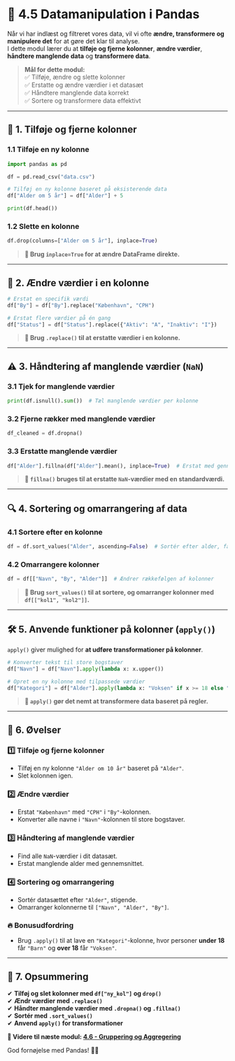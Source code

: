 # 🔧 **4.5 Datamanipulation i Pandas**  

Når vi har indlæst og filtreret vores data, vil vi ofte **ændre, transformere og manipulere det** for at gøre det klar til analyse.  
I dette modul lærer du at **tilføje og fjerne kolonner**, **ændre værdier**, **håndtere manglende data** og **transformere data**.  

> **Mål for dette modul:**  
> ✅ Tilføje, ændre og slette kolonner  
> ✅ Erstatte og ændre værdier i et datasæt  
> ✅ Håndtere manglende data korrekt  
> ✅ Sortere og transformere data effektivt  

---

## 📌 **1. Tilføje og fjerne kolonner**  

### **1.1 Tilføje en ny kolonne**  

```python
import pandas as pd

df = pd.read_csv("data.csv")

# Tilføj en ny kolonne baseret på eksisterende data
df["Alder om 5 år"] = df["Alder"] + 5

print(df.head())
```

### **1.2 Slette en kolonne**  

```python
df.drop(columns=["Alder om 5 år"], inplace=True)
```

> **📌 Brug `inplace=True` for at ændre DataFrame direkte.**  

---

## 🔄 **2. Ændre værdier i en kolonne**  

```python
# Erstat en specifik værdi
df["By"] = df["By"].replace("København", "CPH")

# Erstat flere værdier på én gang
df["Status"] = df["Status"].replace({"Aktiv": "A", "Inaktiv": "I"})
```

> **📌 Brug `.replace()` til at erstatte værdier i en kolonne.**  

---

## ⚠ **3. Håndtering af manglende værdier (`NaN`)**  

### **3.1 Tjek for manglende værdier**  

```python
print(df.isnull().sum())  # Tæl manglende værdier per kolonne
```

### **3.2 Fjerne rækker med manglende værdier**  

```python
df_cleaned = df.dropna()
```

### **3.3 Erstatte manglende værdier**  

```python
df["Alder"].fillna(df["Alder"].mean(), inplace=True)  # Erstat med gennemsnit
```

> **📌 `fillna()` bruges til at erstatte `NaN`-værdier med en standardværdi.**  

---

## 🔍 **4. Sortering og omarrangering af data**  

### **4.1 Sortere efter en kolonne**  

```python
df = df.sort_values("Alder", ascending=False)  # Sortér efter alder, faldende
```

### **4.2 Omarrangere kolonner**  

```python
df = df[["Navn", "By", "Alder"]]  # Ændrer rækkefølgen af kolonner
```

> **📌 Brug `sort_values()` til at sortere, og omarranger kolonner med `df[["kol1", "kol2"]]`.**  

---

## 🛠 **5. Anvende funktioner på kolonner (`apply()`)**  

`apply()` giver mulighed for **at udføre transformationer på kolonner**.  

```python
# Konverter tekst til store bogstaver
df["Navn"] = df["Navn"].apply(lambda x: x.upper())

# Opret en ny kolonne med tilpassede værdier
df["Kategori"] = df["Alder"].apply(lambda x: "Voksen" if x >= 18 else "Barn")
```

> **📌 `apply()` gør det nemt at transformere data baseret på regler.**  

---

## 🎯 **6. Øvelser**  

### 1️⃣ **Tilføje og fjerne kolonner**
- Tilføj en ny kolonne `"Alder om 10 år"` baseret på `"Alder"`.
- Slet kolonnen igen.

### 2️⃣ **Ændre værdier**
- Erstat `"København"` med `"CPH"` i `"By"`-kolonnen.
- Konverter alle navne i `"Navn"`-kolonnen til store bogstaver.

### 3️⃣ **Håndtering af manglende værdier**
- Find alle `NaN`-værdier i dit datasæt.
- Erstat manglende alder med gennemsnittet.

### 4️⃣ **Sortering og omarrangering**
- Sortér datasættet efter `"Alder"`, stigende.
- Omarranger kolonnerne til `["Navn", "Alder", "By"]`.

### 🔥 **Bonusudfordring**
- Brug `.apply()` til at lave en `"Kategori"`-kolonne, hvor personer **under 18** får `"Barn"` og **over 18** får `"Voksen"`.

---

## 🚀 **7. Opsummering**  
✔ **Tilføj og slet kolonner med `df["ny_kol"]` og `drop()`**  
✔ **Ændr værdier med `.replace()`**  
✔ **Håndter manglende værdier med `.dropna()` og `.fillna()`**  
✔ **Sortér med `.sort_values()`**  
✔ **Anvend `apply()` for transformationer**  

**📌 Videre til næste modul: [4.6 - Gruppering og Aggregering](4.6-Gruppering_og_aggregering.md)**  

God fornøjelse med Pandas! 🐼🚀  
